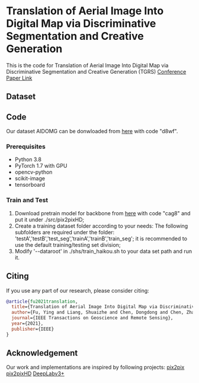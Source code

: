 # Translation of Aerial Image Into Digital Map via Discriminative Segmentation and Creative Generation
This is the code for Translation of Aerial Image Into Digital Map via Discriminative Segmentation and Creative Generation (TGRS) 
[Conference Paper Link](https://ieeexplore.ieee.org/document/9540226) 

## Dataset


## Code

Our dataset AIDOMG can be donwloaded from [here](https://pan.baidu.com/s/1HsludHYqlHtjTPPenP-W2w) with code "d8wf".

### Prerequisites

- Python 3.8
- PyTorch 1.7 with GPU
- opencv-python
- scikit-image
- tensorboard

### Train and Test

1. Download pretrain model for backbone from [here](https://pan.baidu.com/s/1CSMPyyfcyISI3zsAr0guvA) with code "cag8" and put it under ./src/pix2pixHD;
2. Create a training dataset folder according to your needs: The following subfolders are required under the folder: 'testA','testB','test_seg','trainA','trainB','train_seg'; it is recommended to use the default training/testing set division;
3. Modify '--dataroot' in ./shs/train_haikou.sh to your data set path and run it.

## Citing

If you use any part of our research, please consider citing:

```bibtex
@article{fu2021translation,
  title={Translation of Aerial Image Into Digital Map via Discriminative Segmentation and Creative Generation},
  author={Fu, Ying and Liang, Shuaizhe and Chen, Dongdong and Chen, Zhanlong},
  journal={IEEE Transactions on Geoscience and Remote Sensing},
  year={2021},
  publisher={IEEE}
}
```


## Acknowledgement
Our work and implementations are inspired by following projects:
[pix2pix](https://github.com/phillipi/pix2pix)
[pix2pixHD](https://github.com/NVIDIA/pix2pixHD)
[DeepLabv3+](https://github.com/tensorflow/models/tree/master/research/deeplab)
